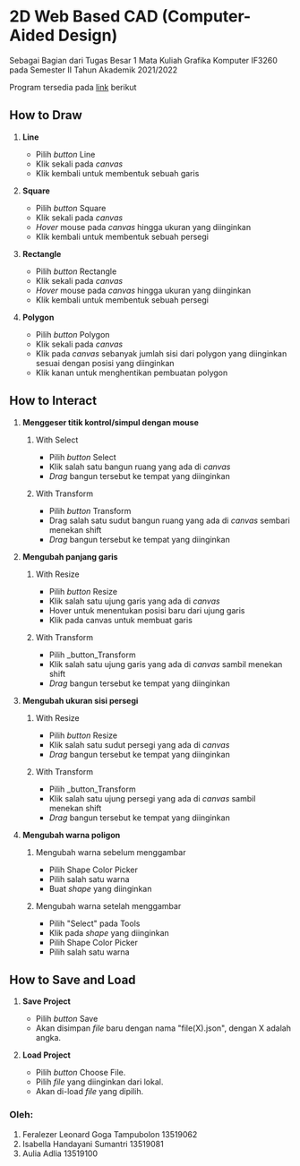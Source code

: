 # 2D Web Based CAD (Computer-Aided Design)

Sebagai Bagian dari Tugas Besar 1 Mata Kuliah Grafika Komputer IF3260 pada Semester II Tahun Akademik 2021/2022

Program tersedia pada [link](https://auliaadila.github.io/tugas1-grafkom-2dwebbasedcad/src/) berikut

## How to Draw

1.  **Line**

    - Pilih _button_ Line
    - Klik sekali pada _canvas_
    - Klik kembali untuk membentuk sebuah garis

2.  **Square**

    - Pilih _button_ Square
    - Klik sekali pada _canvas_
    - _Hover_ mouse pada _canvas_ hingga ukuran yang diinginkan
    - Klik kembali untuk membentuk sebuah persegi

3.  **Rectangle**

    - Pilih _button_ Rectangle
    - Klik sekali pada _canvas_
    - _Hover_ mouse pada _canvas_ hingga ukuran yang diinginkan
    - Klik kembali untuk membentuk sebuah persegi

4.  **Polygon**

    - Pilih _button_ Polygon
    - Klik sekali pada _canvas_
    - Klik pada _canvas_ sebanyak jumlah sisi dari polygon yang diinginkan sesuai dengan posisi yang diinginkan
    - Klik kanan untuk menghentikan pembuatan polygon

## How to Interact

1.  **Menggeser titik kontrol/simpul dengan mouse**

    1.  With Select

        - Pilih _button_ Select
        - Klik salah satu bangun ruang yang ada di _canvas_
        - _Drag_ bangun tersebut ke tempat yang diinginkan

    2.  With Transform

        - Pilih _button_ Transform
        - Drag salah satu sudut bangun ruang yang ada di _canvas_ sembari menekan shift
        - _Drag_ bangun tersebut ke tempat yang diinginkan

2.  **Mengubah panjang garis**

    1.  With Resize

        - Pilih _button_ Resize
        - Klik salah satu ujung garis yang ada di _canvas_
        - Hover untuk menentukan posisi baru dari ujung garis
        - Klik pada canvas untuk membuat garis

    2.  With Transform

        - Pilih \_button_Transform
        - Klik salah satu ujung garis yang ada di _canvas_ sambil menekan shift
        - _Drag_ bangun tersebut ke tempat yang diinginkan

3.  **Mengubah ukuran sisi persegi**

    1.  With Resize

        - Pilih _button_ Resize
        - Klik salah satu sudut persegi yang ada di _canvas_
        - _Drag_ bangun tersebut ke tempat yang diinginkan

    2.  With Transform

        - Pilih \_button_Transform
        - Klik salah satu ujung persegi yang ada di _canvas_ sambil menekan shift
        - _Drag_ bangun tersebut ke tempat yang diinginkan

4.  **Mengubah warna poligon**

    1.  Mengubah warna sebelum menggambar

        - Pilih Shape Color Picker
        - Pilih salah satu warna
        - Buat _shape_ yang diinginkan

    2.  Mengubah warna setelah menggambar

        - Pilih "Select" pada Tools
        - Klik pada _shape_ yang diinginkan
        - Pilih Shape Color Picker
        - Pilih salah satu warna

## How to Save and Load

1.  **Save Project**

    - Pilih _button_ Save
    - Akan disimpan _file_ baru dengan nama "file(X).json", dengan X adalah angka.

2.  **Load Project**

    - Pilih _button_ Choose File.
    - Pilih _file_ yang diinginkan dari lokal.
    - Akan di-load _file_ yang dipilih.

### Oleh:

1. Feralezer Leonard Goga Tampubolon 13519062
2. Isabella Handayani Sumantri 13519081
3. Aulia Adlia 13519100
